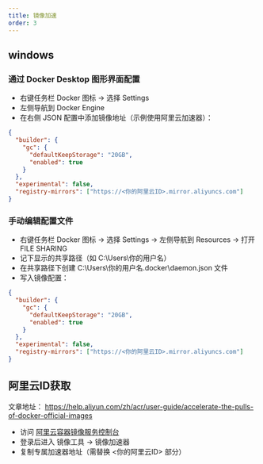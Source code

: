 ```yaml
---
title: 镜像加速
order: 3
---
```


## windows

### 通过 Docker Desktop 图形界面配置

- 右键任务栏 Docker 图标 → 选择 Settings
- 左侧导航到 Docker Engine
- 在右侧 JSON 配置中添加镜像地址（示例使用阿里云加速器）：

```json
{
  "builder": {
    "gc": {
      "defaultKeepStorage": "20GB",
      "enabled": true
    }
  },
  "experimental": false,
  "registry-mirrors": ["https://<你的阿里云ID>.mirror.aliyuncs.com"]
}
```

### 手动编辑配置文件

- 右键任务栏 Docker 图标 → 选择 Settings → 左侧导航到 Resources → 打开 FILE SHARING
- 记下显示的共享路径（如 C:\Users\你的用户名）
- 在共享路径下创建 C:\Users\你的用户名\.docker\daemon.json 文件
- 写入镜像配置：

```json
{
  "builder": {
    "gc": {
      "defaultKeepStorage": "20GB",
      "enabled": true
    }
  },
  "experimental": false,
  "registry-mirrors": ["https://<你的阿里云ID>.mirror.aliyuncs.com"]
}
```

## 阿里云ID获取

文章地址： https://help.aliyun.com/zh/acr/user-guide/accelerate-the-pulls-of-docker-official-images


- 访问 [阿里云容器镜像服务控制台](https://cr.console.aliyun.com/?spm=a2c4g.11186623.0.0.27881d82QlegKo)
- 登录后进入 镜像工具 → 镜像加速器
- 复制专属加速器地址（需替换 <你的阿里云ID> 部分）
